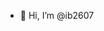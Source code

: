 - 👋 Hi, I’m @ib2607

<!---
ib2607/ib2607 is a ✨ special ✨ repository because its `README.md` (this file) appears on your GitHub profile.
You can click the Preview link to take a look at your changes.
--->

